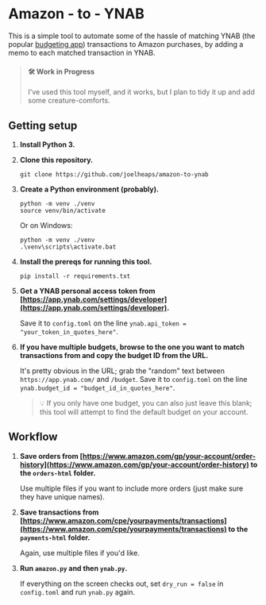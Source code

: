 # Amazon - to - YNAB

This is a simple tool to automate some of the hassle of matching YNAB (the popular [budgeting app](https://www.ynab.com/)) transactions to Amazon purchases, by adding a memo to each matched transaction in YNAB.

> #### 🛠️ Work in Progress
> I've used this tool myself, and it works, but I plan to tidy it up and add some creature-comforts.

## Getting setup

1. **Install Python 3.**

2. **Clone this repository.**

    ```shell
    git clone https://github.com/joelheaps/amazon-to-ynab
    ```
3. **Create a Python environment (probably).**

    ```shell
    python -m venv ./venv
    source venv/bin/activate
    ```

    Or on Windows:
    ```shell
    python -m venv ./venv
    .\venv\scripts\activate.bat
    ```
4. **Install the prereqs for running this tool.**

   ```shell
   pip install -r requirements.txt
   ```

5. **Get a YNAB personal access token from [https://app.ynab.com/settings/developer](https://app.ynab.com/settings/developer).**
    
    Save it to `config.toml` on the line `ynab.api_token = "your_token_in_quotes_here"`.

6. **If you have multiple budgets, browse to the one you want to match transactions from and copy the budget ID from the URL.**
    
    It's pretty obvious in the URL; grab the "random" text between `https://app.ynab.com/` and `/budget`.  Save it to `config.toml` on the line `ynab.budget_id = "budget_id_in_quotes_here"`.

    > 💡 If you only have one budget, you can also just leave this blank; this tool will attempt to find the default budget on your account.


## Workflow 

1. **Save orders from [https://www.amazon.com/gp/your-account/order-history](https://www.amazon.com/gp/your-account/order-history) to the `orders-html` folder.**
  
    Use multiple files if you want to include more orders (just make sure they have unique names).

2. **Save transactions from [https://www.amazon.com/cpe/yourpayments/transactions](https://www.amazon.com/cpe/yourpayments/transactions) to the `payments-html` folder.**
  
    Again, use multiple files if you'd like.

3. **Run `amazon.py` and then `ynab.py`.**
    
    If everything on the screen checks out, set `dry_run = false` in `config.toml` and run `ynab.py` again.
